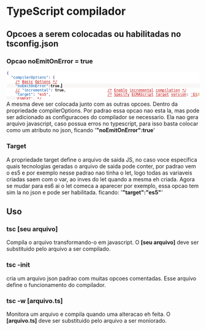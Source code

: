 <h1>TypeScript compilador</h1>
<h2>Opcoes a serem colocadas ou habilitadas no tsconfig.json</h2>
<h3>Opcao noEmitOnError = true</h3>
<img src=".@imgs/onEmitOnError-true.png" /><br/>
A mesma deve ser colocada junto com as outras opcoes. Dentro da propriedade compilerOptions. Por padrao essa
opcao nao esta la, mas pode ser adicionado as configuracoes do compilador se necessario. Ela nao gera arquivo javascript, caso
possua erros no typescript, para isso basta colocar como um atributo
no json, ficando '<b>"noEmitOnError":true</b>'
<h3>Target</h3>
A propriedade target define o arquivo de saida JS, no caso voce especifica quais tecnologias geradas o arquivo de saida pode conter,
por padrao vem o es5 e por exemplo nesse padrao nao tinha o let, logo todas as variaveis criadas saem com o var, ao inves do let
quando a mesma eh criada. Agora se mudar para es6 ai o let comeca a aparecer por exemplo, essa opcao tem sim la no json e pode ser habilitada.
ficando: '<b>"target":"es5"</b>'

<h2>Uso</h2>
<h3>tsc [seu arquivo]</h3>
Compila o arquivo transformando-o em javascript. O <b>[seu arquivo]</b> deve ser substituido pelo arquivo a ser compilado.
<h3>tsc -init</h3>
cria um arquivo json padrao com muitas opcoes comentadas. Esse arquivo define o funcionamento do compilador.
<h3>tsc -w [arquivo.ts]</h3>
Monitora um arquivo e compila quando uma alteracao eh feita. O <b>[arquivo.ts]</b> deve ser substituido pelo arquivo a ser moniorado.
